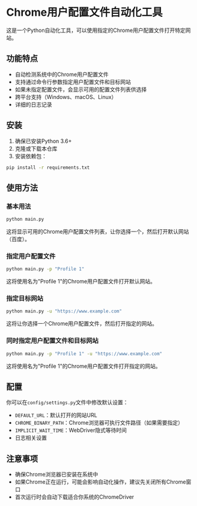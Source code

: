 # Chrome用户配置文件自动化工具

这是一个Python自动化工具，可以使用指定的Chrome用户配置文件打开特定网站。

## 功能特点

- 自动检测系统中的Chrome用户配置文件
- 支持通过命令行参数指定用户配置文件和目标网站
- 如果未指定配置文件，会显示可用的配置文件列表供选择
- 跨平台支持（Windows、macOS、Linux）
- 详细的日志记录

## 安装

1. 确保已安装Python 3.6+
2. 克隆或下载本仓库
3. 安装依赖包：

```bash
pip install -r requirements.txt
```

## 使用方法

### 基本用法

```bash
python main.py
```

这将显示可用的Chrome用户配置文件列表，让你选择一个，然后打开默认网站（百度）。

### 指定用户配置文件

```bash
python main.py -p "Profile 1"
```

这将使用名为"Profile 1"的Chrome用户配置文件打开默认网站。

### 指定目标网站

```bash
python main.py -u "https://www.example.com"
```

这将让你选择一个Chrome用户配置文件，然后打开指定的网站。

### 同时指定用户配置文件和目标网站

```bash
python main.py -p "Profile 1" -u "https://www.example.com"
```

这将使用名为"Profile 1"的Chrome用户配置文件打开指定的网站。

## 配置

你可以在`config/settings.py`文件中修改默认设置：

- `DEFAULT_URL`：默认打开的网站URL
- `CHROME_BINARY_PATH`：Chrome浏览器可执行文件路径（如果需要指定）
- `IMPLICIT_WAIT_TIME`：WebDriver隐式等待时间
- 日志相关设置

## 注意事项

- 确保Chrome浏览器已安装在系统中
- 如果Chrome正在运行，可能会影响自动化操作，建议先关闭所有Chrome窗口
- 首次运行时会自动下载适合你系统的ChromeDriver 